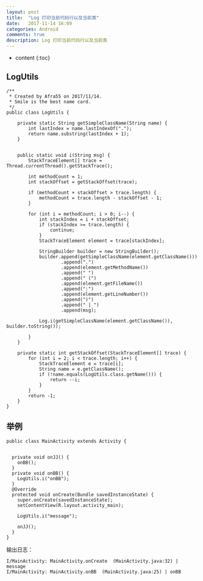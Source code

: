 ```yaml
---
layout: post
title:  "Log 打印当前代码行以及当前类"
date:   2017-11-14 16:09
categories: Android
comments: true
description: Log 打印当前代码行以及当前类
---
```


* content
{:toc}

## LogUtils


	/**
	 * Created by Afra55 on 2017/11/14.
	 * Smile is the best name card.
	 */
	public class LogUtils {
		
	    private static String getSimpleClassName(String name) {
	        int lastIndex = name.lastIndexOf(".");
	        return name.substring(lastIndex + 1);
	    }
	    
	    
	    public static void i(String msg) {
	        StackTraceElement[] trace = Thread.currentThread().getStackTrace();
	        
	        int methodCount = 1;
	        int stackOffset = getStackOffset(trace);
	        
	        if (methodCount + stackOffset > trace.length) {
	            methodCount = trace.length - stackOffset - 1;
	        }
	        
	        for (int i = methodCount; i > 0; i--) {
	            int stackIndex = i + stackOffset;
	            if (stackIndex >= trace.length) {
	                continue;
	            }
	            StackTraceElement element = trace[stackIndex];
	            
	            StringBuilder builder = new StringBuilder();
	            builder.append(getSimpleClassName(element.getClassName()))
	                    .append(".")
	                    .append(element.getMethodName())
	                    .append(" ")
	                    .append(" (")
	                    .append(element.getFileName())
	                    .append(":")
	                    .append(element.getLineNumber())
	                    .append(")")
	                    .append(" | ")
	                    .append(msg);
	                    
	            Log.i(getSimpleClassName(element.getClassName()), builder.toString());
	            
	        }
	    }
	    
	    private static int getStackOffset(StackTraceElement[] trace) {
	        for (int i = 2; i < trace.length; i++) {
	            StackTraceElement e = trace[i];
	            String name = e.getClassName();
	            if (!name.equals(LogUtils.class.getName())) {
	                return --i;
	            }
	        }
	        return -1;
	    }
	}


## 举例


	public class MainActivity extends Activity {
		
		
	  private void onJJ() {
	    onBB();
	  }
	  private void onBB() {
	    LogUtils.i("onBB");
	  }
	  @Override
	  protected void onCreate(Bundle savedInstanceState) {
	    super.onCreate(savedInstanceState);
	    setContentView(R.layout.activity_main);
	    
	    LogUtils.i("message");
	    
	    onJJ();
	  }
	}

输出日志：
    
    I/MainActivity: MainActivity.onCreate  (MainActivity.java:32) | message
	I/MainActivity: MainActivity.onBB  (MainActivity.java:25) | onBB